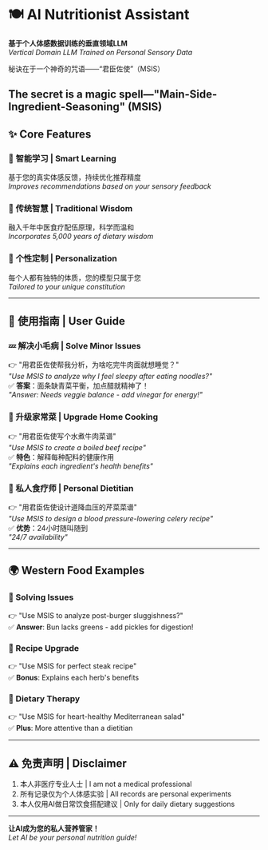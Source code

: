 # 🍽️ AI Nutritionist Assistant 

**基于个人体感数据训练的垂直领域LLM**  
*Vertical Domain LLM Trained on Personal Sensory Data*

秘诀在于一个神奇的咒语——“君臣佐使”（MSIS）

The secret is a magic spell—"Main-Side-Ingredient-Seasoning" (MSIS)
---

## ✨ Core Features

### 🧠 **智能学习** | Smart Learning
基于您的真实体感反馈，持续优化推荐精度  
*Improves recommendations based on your sensory feedback*

### 🏥 **传统智慧** | Traditional Wisdom
融入千年中医食疗配伍原理，科学而温和  
*Incorporates 5,000 years of dietary wisdom*

### 👤 **个性定制** | Personalization
每个人都有独特的体质，您的模型只属于您  
*Tailored to your unique constitution*

---

## 🚀 使用指南 | User Guide

### 💤 解决小毛病 | Solve Minor Issues
👉 "用君臣佐使帮我分析，为啥吃完牛肉面就想睡觉？"  
*"Use MSIS to analyze why I feel sleepy after eating noodles?"*  
✅ **答案**：面条缺青菜平衡，加点醋就精神了！  
*"Answer: Needs veggie balance - add vinegar for energy!"*

### 🍲 升级家常菜 | Upgrade Home Cooking
👉 "用君臣佐使写个水煮牛肉菜谱"  
*"Use MSIS to create a boiled beef recipe"*  
✅ **特色**：解释每种配料的健康作用  
*"Explains each ingredient's health benefits"*

### 🌱 私人食疗师 | Personal Dietitian
👉 "用君臣佐使设计道降血压的芹菜菜谱"  
*"Use MSIS to design a blood pressure-lowering celery recipe"*  
✅ **优势**：24小时随叫随到  
*"24/7 availability"*

---

## 🌍 Western Food Examples

### 🍔 Solving Issues
👉 "Use MSIS to analyze post-burger sluggishness?"  
✅ **Answer**: Bun lacks greens - add pickles for digestion!

### 🥩 Recipe Upgrade
👉 "Use MSIS for perfect steak recipe"  
✅ **Bonus**: Explains each herb's benefits

### 🥗 Dietary Therapy
👉 "Use MSIS for heart-healthy Mediterranean salad"  
✅ **Plus**: More attentive than a dietitian

---

## ⚠️ 免责声明 | Disclaimer
1. 本人非医疗专业人士 | I am not a medical professional
2. 所有记录仅为个人体感实验 | All records are personal experiments  
3. 本人仅用AI做日常饮食搭配建议 | Only for daily dietary suggestions

---

**让AI成为您的私人营养管家！**  
*Let AI be your personal nutrition guide!*
